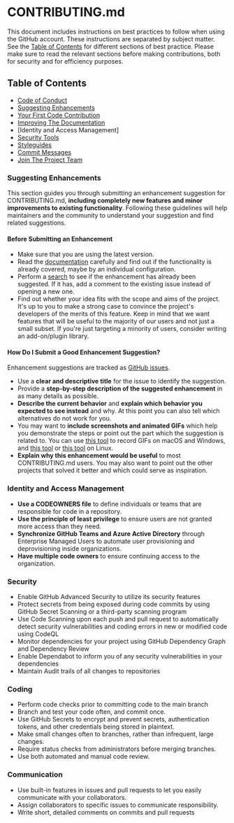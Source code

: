 # <Company Name> CONTRIBUTING.md

This document includes instructions on best practices to follow when using the <Company Name> GitHub account. These instructions are separated by subject matter. See the [Table of Contents](#table-of-contents) for different sections of best practice. Please make sure to read the relevant sections before making contributions, both for security and for efficiency purposes. 


## Table of Contents

- [Code of Conduct](#code-of-conduct)
- [Suggesting Enhancements](#suggesting-enhancements)
- [Your First Code Contribution](#your-first-code-contribution)
- [Improving The Documentation](#improving-the-documentation)
- [Identity and Access Management]
- [Security Tools](#Security)
- [Styleguides](#styleguides)
- [Commit Messages](#commit-messages)
- [Join The Project Team](#join-the-project-team)



### Suggesting Enhancements

This section guides you through submitting an enhancement suggestion for CONTRIBUTING.md, **including completely new features and minor improvements to existing functionality**. Following these guidelines will help maintainers and the community to understand your suggestion and find related suggestions.


#### Before Submitting an Enhancement

- Make sure that you are using the latest version.
- Read the [documentation]() carefully and find out if the functionality is already covered, maybe by an individual configuration.
- Perform a [search](/issues) to see if the enhancement has already been suggested. If it has, add a comment to the existing issue instead of opening a new one.
- Find out whether your idea fits with the scope and aims of the project. It's up to you to make a strong case to convince the project's developers of the merits of this feature. Keep in mind that we want features that will be useful to the majority of our users and not just a small subset. If you're just targeting a minority of users, consider writing an add-on/plugin library.


#### How Do I Submit a Good Enhancement Suggestion?

Enhancement suggestions are tracked as [GitHub issues](/issues).

- Use a **clear and descriptive title** for the issue to identify the suggestion.
- Provide a **step-by-step description of the suggested enhancement** in as many details as possible.
- **Describe the current behavior** and **explain which behavior you expected to see instead** and why. At this point you can also tell which alternatives do not work for you.
- You may want to **include screenshots and animated GIFs** which help you demonstrate the steps or point out the part which the suggestion is related to. You can use [this tool](https://www.cockos.com/licecap/) to record GIFs on macOS and Windows, and [this tool](https://github.com/colinkeenan/silentcast) or [this tool](https://github.com/GNOME/byzanz) on Linux. 
- **Explain why this enhancement would be useful** to most CONTRIBUTING.md users. You may also want to point out the other projects that solved it better and which could serve as inspiration.



### Identity and Access Management
  - **Use a CODEOWNERS file** to define individuals or teams that are responsible for code in a repository.
  - **Use the principle of least privilege** to ensure users are not granted more access than they need.
  - **Synchronize GitHub Teams and Azure Active Directory** through Enterprise Managed Users to automate user provisioning and deprovisioning inside organizations.
  - **Have multiple code owners** to ensure continuing access to the organization.

### Security
  - Enable GitHub Advanced Security to utilize its security features
  - Protect secrets from being exposed during code commits by using GitHub Secret Scanning or a third-party scanning program
  - Use Code Scanning upon each push and pull request to automatically detect security vulnerabilities and coding errors in new or modified code using CodeQL
  - Monitor dependencies for your project using GitHub Dependency Graph and Dependency Review
  - Enable Dependabot to inform you of any security vulnerabilities in your dependencies
  - Maintain Audit trails of all changes to repositories
  
### Coding
  - Perform code checks prior to committing code to the main branch
  - Branch and test your code often, and commit once.
  - Use GitHub Secrets to encrypt and prevent secrets, authentication tokens, and other credentials being stored in plaintext.
  - Make small changes often to branches, rather than infrequent, large changes.
  - Require status checks from administrators before merging branches.
  - Use both automated and manual code review.
  
### Communication
  - Use built-in features in issues and pull requests to let you easily communicate with your collaborators. 
  - Assign collaborators to specific issues to communicate responsibility.
  - Write short, detailed comments on commits and pull requests
 

